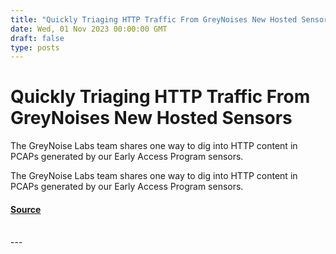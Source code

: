 ```yaml
---
title: "Quickly Triaging HTTP Traffic From GreyNoises New Hosted Sensors"
date: Wed, 01 Nov 2023 00:00:00 GMT
draft: false
type: posts
---
```

# Quickly Triaging HTTP Traffic From GreyNoises New Hosted Sensors





The GreyNoise Labs team shares one way to dig into HTTP content in PCAPs generated by our Early Access Program sensors.

The GreyNoise Labs team shares one way to dig into HTTP content in PCAPs generated by our Early Access Program sensors.

#### [Source](https://www.greynoise.io/blog/quickly-triaging-http-traffic-from-greynoises-new-hosted-sensors)

<br/>
---
